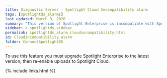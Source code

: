 ```yaml
---
title: ﻿Diagnostic Server - Spotlight Cloud Incompatibility alarm
tags: [spotlightds_alarms]
last_updated: March 3, 2020
summary: "This version of Spotlight Enterprise is incompatible with Spotlight Cloud so uploads have been disabled."
sidebar: c_spotlightds_sidebar
permalink: spotlightds_alarm_cloudincompatibility.html
id: Cloudincompatibility.alarm
folder: ConnectSpotlightDS
---
```



To use this feature you must upgrade Spotlight Enterprise to the latest version, then re-enable uploads to Spotlight Cloud.

{% include links.html %}

